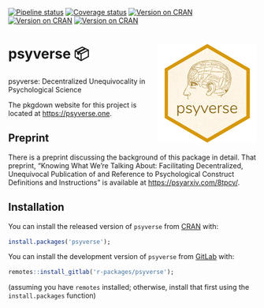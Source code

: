 
<!-- badges: start -->

[![Pipeline
status](https://gitlab.com/r-packages/psyverse/badges/main/pipeline.svg)](https://gitlab.com/r-packages/psyverse/-/commits/main)
[![Coverage
status](https://codecov.io/gl/r-packages/psyverse/branch/main/graph/badge.svg)](https://app.codecov.io/gl/r-packages/psyverse?branch=main)
[![Version on
CRAN](https://www.r-pkg.org/badges/version/psyverse?color=brightgreen)](https://cran.r-project.org/package=psyverse)
[![Version on
CRAN](https://cranlogs.r-pkg.org/badges/last-month/psyverse?color=brightgreen)](https://cran.r-project.org/package=psyverse)
[![Version on
CRAN](https://cranlogs.r-pkg.org/badges/grand-total/psyverse?color=brightgreen)](https://cran.r-project.org/package=psyverse)
<!-- badges: end -->

# <img src='man/figures/hex-logo.png' style="float:right;width:200px" /> psyverse 📦

psyverse: Decentralized Unequivocality in Psychological Science

The pkgdown website for this project is located at
<https://psyverse.one>.

<!--------------------------------------------->
<!-- Start of a custom bit for every package -->
<!--------------------------------------------->

## Preprint

There is a preprint discussing the background of this package in detail.
That preprint, “Knowing What We’re Talking About: Facilitating
Decentralized, Unequivocal Publication of and Reference to Psychological
Construct Definitions and Instructions” is available at
<https://psyarxiv.com/8tpcv/>.

<!--------------------------------------------->
<!--  End of a custom bit for every package  -->
<!--------------------------------------------->

## Installation

You can install the released version of `psyverse` from
[CRAN](https://CRAN.R-project.org) with:

``` r
install.packages('psyverse');
```

You can install the development version of `psyverse` from
[GitLab](https://about.gitlab.com/) with:

``` r
remotes::install_gitlab('r-packages/psyverse');
```

(assuming you have `remotes` installed; otherwise, install that first
using the `install.packages` function)
